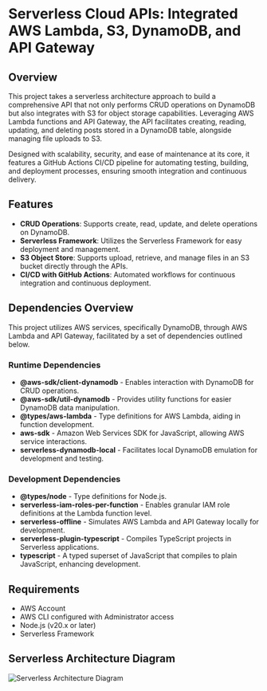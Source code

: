 # Serverless Cloud APIs: Integrated AWS Lambda, S3, DynamoDB, and API Gateway

## Overview

This project takes a serverless architecture approach to build a comprehensive API that not only performs CRUD operations on DynamoDB but also integrates with S3 for object storage capabilities. Leveraging AWS Lambda functions and API Gateway, the API facilitates creating, reading, updating, and deleting posts stored in a DynamoDB table, alongside managing file uploads to S3. 

Designed with scalability, security, and ease of maintenance at its core, it features a GitHub Actions CI/CD pipeline for automating testing, building, and deployment processes, ensuring smooth integration and continuous delivery.

## Features

- **CRUD Operations**: Supports create, read, update, and delete operations on DynamoDB.
- **Serverless Framework**: Utilizes the Serverless Framework for easy deployment and management.
- **S3 Object Store**: Supports upload, retrieve, and manage files in an S3 bucket directly through the APIs.
- **CI/CD with GitHub Actions**: Automated workflows for continuous integration and continuous deployment.

## Dependencies Overview

This project utilizes AWS services, specifically DynamoDB, through AWS Lambda and API Gateway, facilitated by a set of dependencies outlined below.

### Runtime Dependencies

- **@aws-sdk/client-dynamodb** - Enables interaction with DynamoDB for CRUD operations.
- **@aws-sdk/util-dynamodb** - Provides utility functions for easier DynamoDB data manipulation.
- **@types/aws-lambda** - Type definitions for AWS Lambda, aiding in function development.
- **aws-sdk** - Amazon Web Services SDK for JavaScript, allowing AWS service interactions.
- **serverless-dynamodb-local** - Facilitates local DynamoDB emulation for development and testing.

### Development Dependencies

- **@types/node** - Type definitions for Node.js.
- **serverless-iam-roles-per-function** - Enables granular IAM role definitions at the Lambda function level.
- **serverless-offline** - Simulates AWS Lambda and API Gateway locally for development.
- **serverless-plugin-typescript** - Compiles TypeScript projects in Serverless applications.
- **typescript** - A typed superset of JavaScript that compiles to plain JavaScript, enhancing development.

## Requirements

- AWS Account
- AWS CLI configured with Administrator access
- Node.js (v20.x or later)
- Serverless Framework

## Serverless Architecture Diagram
![Serverless Architecture Diagram](https://github.com/StevenD24/Serverless-DynamoDB-Lambda-API/assets/105379503/d2510d78-92da-4001-8c6d-d19e27c2fc4d)

